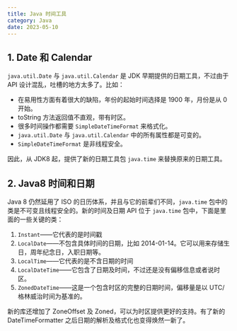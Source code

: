 ```yaml
---
title: Java 时间工具
category: Java
date: 2023-05-10
---
```


## 1. Date 和 Calendar

`java.util.Date` 与 `java.util.Calendar` 是 JDK 早期提供的日期工具，不过由于 API 设计混乱，吐槽的地方太多了。比如：

- 在易用性方面有着很大的缺陷，年份的起始时间选择是 1900 年，月份是从 0 开始。
- toString 方法返回值不直观，带有时区。
- 很多时间操作都需要 `SimpleDateTimeFormat` 来格式化。
- `java.util.Date` 与 `java.util.Calendar` 中的所有属性都是可变的。
- `SimpleDateTimeFormat` 是非线程安全。

因此，从 JDK8 起，提供了新的日期工具包 `java.time` 来替换原来的日期工具。

## 2. Java8 时间和日期

Java 8 仍然延用了 ISO 的日历体系，并且与它的前辈们不同，`java.time` 包中的类是不可变且线程安全的。新的时间及日期 API 位于 `java.time` 包中，下面是里面的一些关键的类：

1. `Instant`——它代表的是时间戳 
2. `LocalDate`——不包含具体时间的日期，比如 2014-01-14。它可以用来存储生日，周年纪念日，入职日期等。
3. `LocalTime`——它代表的是不含日期的时间 
4. `LocalDateTime`——它包含了日期及时间，不过还是没有偏移信息或者说时区。
5. `ZonedDateTime`——这是一个包含时区的完整的日期时间，偏移量是以 UTC/格林威治时间为基准的。

新的库还增加了 ZoneOffset 及 Zoned，可以为时区提供更好的支持。有了新的 DateTimeFormatter 之后日期的解析及格式化也变得焕然一新了。